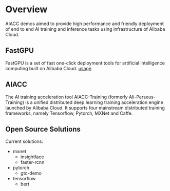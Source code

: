 # Overview
AIACC demos aimed to provide high performance and friendly deployment of end to end AI training and inference tasks using infrastructure of Alibaba Cloud.

## FastGPU

FastGPU is a set of fast one-click deployment tools for artificial intelligence computing built on Alibaba Cloud.
[usage](doc/fastgpu.md)

## AIACC
The AI training acceleration tool AIACC-Training (formerly Ali-Perseus-Training) is a unified distributed deep learning training acceleration engine launched by Alibaba Cloud. It supports four mainstream distributed training frameworks, namely Tensorflow, Pytorch, MXNet and Caffe.

## Open Source Solutions
  Current solutions:
- mxnet
    + insightface
    + faster-rcnn
- pytorch
    + gtc-demo
- tensorflow
    + bert

